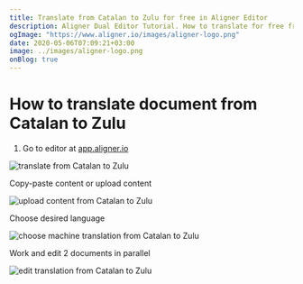 ```yaml
---
title: Translate from Catalan to Zulu for free in Aligner Editor
description: Aligner Dual Editor Tutorial. How to translate for free from Catalan to Zulu. Aligner is multilingual document management platform. 
ogImage: "https://www.aligner.io/images/aligner-logo.png"
date: 2020-05-06T07:09:21+03:00
image: ../images/aligner-logo.png
onBlog: true
---
```


# How to translate document from Catalan to Zulu

1. Go to editor at [app.aligner.io](https://app.aligner.io "Aligner App web page")

![translate from Catalan to Zulu](../aligner-blank-editor.png "translate from Catalan to Zulu")

Copy-paste content or upload content

![upload content from Catalan to Zulu](../aligner-uploaded-document.png "upload content from Catalan to Zulu")

Choose desired language

![choose machine translation from Catalan to Zulu](../aligner-language-dropdown.png "choose machine translation from Catalan to Zulu")

Work and edit 2 documents in parallel

![edit translation from Catalan to Zulu](../aligner-double-sitded-editor.png "edit translation from Catalan to Zulu")

